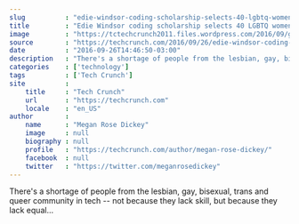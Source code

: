 ```yaml
---
slug          : "edie-windsor-coding-scholarship-selects-40-lgbtq-women-to-learn-how-to-code"
title         : "Edie Windsor coding scholarship selects 40 LGBTQ women to learn how to code"
image         : "https://tctechcrunch2011.files.wordpress.com/2016/09/gettyimages-543390048.jpg?w=764&h=400&crop=1"
source        : "https://techcrunch.com/2016/09/26/edie-windsor-coding-scholarship-lgbtq/"
date          : "2016-09-26T14:46:50-03:00"
description   : "There's a shortage of people from the lesbian, gay, bisexual, trans and queer community in tech -- not because they lack skill, but because they lack equal..."
categories    : ['technology']
tags          : ['Tech Crunch']
site          :
    title     : "Tech Crunch"
    url       : "https://techcrunch.com"
    locale    : "en_US"
author        :
    name      : "Megan Rose Dickey"
    image     : null
    biography : null
    profile   : "https://techcrunch.com/author/megan-rose-dickey/"
    facebook  : null
    twitter   : "https://twitter.com/meganrosedickey"
---
```


There's a shortage of people from the lesbian, gay, bisexual, trans and queer community in tech -- not because they lack skill, but because they lack equal...
